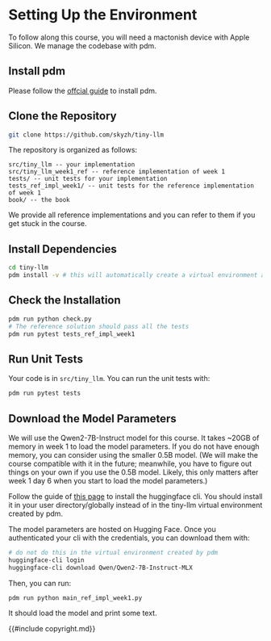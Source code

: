 # Setting Up the Environment

To follow along this course, you will need a mactonish device with Apple Silicon. We manage the codebase with pdm.

## Install pdm

Please follow the [offcial guide](https://pdm-project.org/en/latest/) to install pdm.

## Clone the Repository

```bash
git clone https://github.com/skyzh/tiny-llm
```

The repository is organized as follows:

```
src/tiny_llm -- your implementation
src/tiny_llm_week1_ref -- reference implementation of week 1
tests/ -- unit tests for your implementation
tests_ref_impl_week1/ -- unit tests for the reference implementation of week 1
book/ -- the book
```

We provide all reference implementations and you can refer to them if you get stuck in the course.

## Install Dependencies

```bash
cd tiny-llm
pdm install -v # this will automatically create a virtual environment and install all dependencies
```

## Check the Installation

```bash
pdm run python check.py
# The reference solution should pass all the tests
pdm run pytest tests_ref_impl_week1
```

## Run Unit Tests

Your code is in `src/tiny_llm`. You can run the unit tests with:

```bash
pdm run pytest tests
```

## Download the Model Parameters

We will use the Qwen2-7B-Instruct model for this course. It takes ~20GB of memory in week 1 to load the model parameters.
If you do not have enough memory, you can consider using the smaller 0.5B model. (We will make the course compatible with
it in the future; meanwhile, you have to figure out things on your own if you use the 0.5B model. Likely, this only matters
after week 1 day 6 when you start to load the model parameters.)

Follow the guide of [this page](https://huggingface.co/docs/huggingface_hub/main/en/guides/cli) to install the huggingface
cli. You should install it in your user directory/globally instead of in the tiny-llm virtual environment created by
pdm.

The model parameters are hosted on Hugging Face. Once you authenticated your cli with the credentials, you can download
them with:

```bash
# do not do this in the virtual environment created by pdm
huggingface-cli login
huggingface-cli download Qwen/Qwen2-7B-Instruct-MLX
```

Then, you can run:

```bash
pdm run python main_ref_impl_week1.py
```

It should load the model and print some text.

{{#include copyright.md}}
